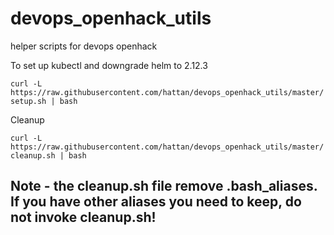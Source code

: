 # devops_openhack_utils
helper scripts for devops openhack

To set up kubectl and downgrade helm to 2.12.3 

```curl -L https://raw.githubusercontent.com/hattan/devops_openhack_utils/master/setup.sh | bash```

Cleanup

```curl -L https://raw.githubusercontent.com/hattan/devops_openhack_utils/master/cleanup.sh | bash```

## Note - the cleanup.sh file remove .bash_aliases. If you have other aliases you need to keep, do not invoke cleanup.sh!

